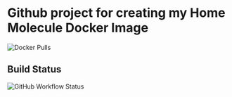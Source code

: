 # Github project for creating my Home Molecule Docker Image

![Docker Pulls](https://img.shields.io/docker/pulls/pipseed/docker-home-molecule)

## Build Status

![GitHub Workflow Status](https://img.shields.io/github/workflow/status/pipseed/docker-home-molecule/Build/)

